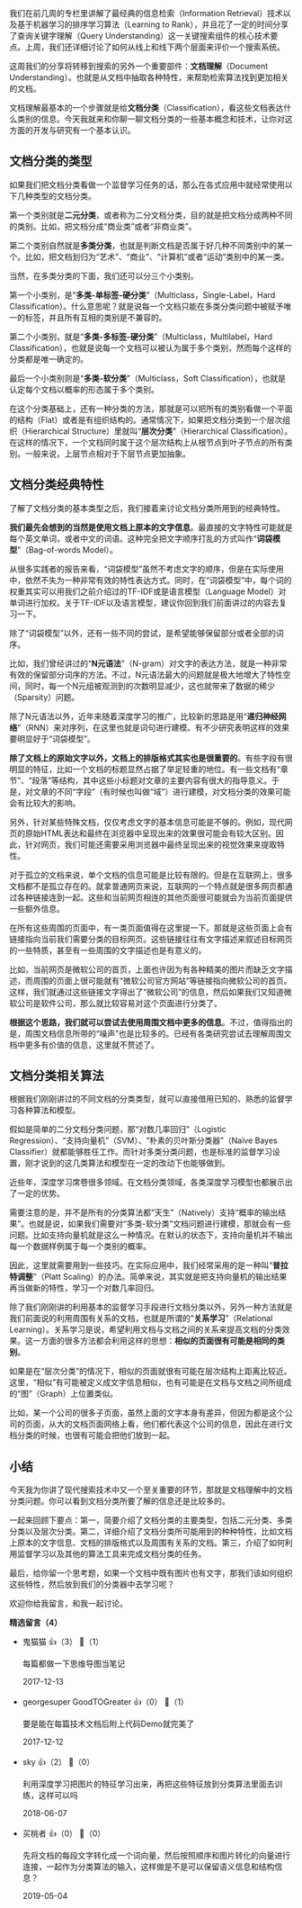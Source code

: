我们在前几周的专栏里讲解了最经典的信息检索（Information Retrieval）技术以及基于机器学习的排序学习算法（Learning to Rank），并且花了一定的时间分享了查询关键字理解（Query Understanding）这一关键搜索组件的核心技术要点。上周，我们还详细讨论了如何从线上和线下两个层面来评价一个搜索系统。

这周我们的分享将转移到搜索的另外一个重要部件：**文档理解**（Document Understanding）。也就是从文档中抽取各种特性，来帮助检索算法找到更加相关的文档。

文档理解最基本的一个步骤就是给**文档分类**（Classification），看这些文档表达什么类别的信息。今天我就来和你聊一聊文档分类的一些基本概念和技术，让你对这方面的开发与研究有一个基本认识。

## 文档分类的类型

如果我们把文档分类看做一个监督学习任务的话，那么在各式应用中就经常使用以下几种类型的文档分类。

第一个类别就是**二元分类**，或者称为二分文档分类，目的就是把文档分成两种不同的类别。比如，把文档分成“商业类”或者“非商业类”。

第二个类别自然就是**多类分类**，也就是判断文档是否属于好几种不同类别中的某一个。比如，把文档划归为“艺术”、“商业”、“计算机”或者“运动”类别中的某一类。

当然，在多类分类的下面，我们还可以分三个小类别。

第一个小类别，是“**多类-单标签-硬分类**”（Multiclass，Single-Label，Hard Classification）。什么意思呢？就是说每一个文档只能在多类分类问题中被赋予唯一的标签，并且所有互相的类别是不兼容的。

第二个小类别，就是“**多类-多标签-硬分类**”（Multiclass，Multilabel，Hard Classification），也就是说每一个文档可以被认为属于多个类别，然而每个这样的分类都是唯一确定的。

最后一个小类别则是“**多类-软分类**”（Multiclass，Soft Classification），也就是认定每个文档以概率的形态属于多个类别。

在这个分类基础上，还有一种分类的方法，那就是可以把所有的类别看做一个平面的结构（Flat）或者是有组织结构的。通常情况下，如果把文档分类到一个层次组织（Hierarchical Structure）里就叫“**层次分类**”（Hierarchical Classification）。在这样的情况下，一个文档同时属于这个层次结构上从根节点到叶子节点的所有类别。一般来说，上层节点相对于下层节点更加抽象。

## 文档分类经典特性

了解了文档分类的基本类型之后，我们接着来讨论文档分类所用到的经典特性。

**我们最先会想到的当然是使用文档上原本的文字信息**。最直接的文字特性可能就是每个英文单词，或者中文的词语。这种完全把文字顺序打乱的方式叫作“**词袋模型**”（Bag-of-words Model）。

从很多实践者的报告来看，“词袋模型”虽然不考虑文字的顺序，但是在实际使用中，依然不失为一种非常有效的特性表达方式。同时，在“词袋模型”中，每个词的权重其实可以用我们之前介绍过的TF-IDF或是语言模型（Language Model）对单词进行加权。关于TF-IDF以及语言模型，建议你回到我们前面讲过的内容去复习一下。

除了“词袋模型”以外，还有一些不同的尝试，是希望能够保留部分或者全部的词序。

比如，我们曾经讲过的“**N元语法**”（N-gram）对文字的表达方法，就是一种非常有效的保留部分词序的方法。不过，N元语法最大的问题就是极大地增大了特性空间，同时，每一个N元组被观测到的次数明显减少，这也就带来了数据的稀少（Sparsity）问题。

除了N元语法以外，近年来随着深度学习的推广，比较新的思路是用“**递归神经网络**”（RNN）来对序列，在这里也就是词句进行建模。有不少研究表明这样的效果要明显好于“词袋模型”。

**除了文档上的原始文字以外，文档上的排版格式其实也是很重要的**。有些字段有很明显的特征，比如一个文档的标题显然占据了举足轻重的地位。有一些文档有“章节”、“段落”等结构，其中这些小标题对文章的主要内容有很大的指导意义。于是，对文章的不同“字段”（有时候也叫做“域”）进行建模，对文档分类的效果可能会有比较大的影响。

另外，针对某些特殊文档，仅仅考虑文字的基本信息可能是不够的。例如，现代网页的原始HTML表达和最终在浏览器中呈现出来的效果很可能会有较大区别。因此，针对网页，我们可能还需要采用浏览器中最终呈现出来的视觉效果来提取特性。

对于孤立的文档来说，单个文档的信息可能是比较有限的。但是在互联网上，很多文档都不是孤立存在的。就拿普通网页来说，互联网的一个特点就是很多网页都通过各种链接连到一起。这些和当前网页相连的其他页面很可能就会为当前页面提供一些额外信息。

在所有这些周围的页面中，有一类页面值得在这里提一下。那就是这些页面上会有链接指向当前我们需要分类的目标网页。这些链接往往有文字描述来叙述目标网页的一些特质，甚至有一些周围的文字描述也是有意义的。

比如，当前网页是微软公司的首页，上面也许因为有各种精美的图片而缺乏文字描述，而周围的页面上很可能就有“微软公司官方网站”等链接指向微软公司的首页。这样，我们就通过这些链接文字得出了“微软公司”的信息，然后如果我们又知道微软公司是软件公司，那么就比较容易对这个页面进行分类了。

**根据这个思路，我们就可以尝试去使用周围文档中更多的信息**。不过，值得指出的是，周围文档信息所带的“噪声”也是比较多的。已经有各类研究尝试去理解周围文档中更多有价值的信息，这里就不赘述了。

## 文档分类相关算法

根据我们刚刚讲过的不同文档的分类类型，就可以直接借用已知的、熟悉的监督学习各种算法和模型。

假如是简单的二分文档分类问题，那“对数几率回归”（Logistic Regression）、“支持向量机”（SVM）、“朴素的贝叶斯分类器”（Naïve Bayes Classifier）就都能够胜任工作。而针对多类分类问题，也是标准的监督学习设置，刚才说到的这几类算法和模型在一定的改动下也能够做到。

近些年，深度学习席卷很多领域。在文档分类领域，各类深度学习模型也都展示出了一定的优势。

需要注意的是，并不是所有的分类算法都“天生”（Natively）支持“概率的输出结果”。也就是说，如果我们需要对“多类-软分类”文档问题进行建模，那就会有一些问题。比如支持向量机就是这么一种情况。在默认的状态下，支持向量机并不输出每一个数据样例属于每一个类别的概率。

因此，这里就需要用到一些技巧。在实际应用中，我们经常采用的是一种叫“**普拉特调整**”（Platt Scaling）的办法。简单来说，其实就是把支持向量机的输出结果再当做新的特性，学习一个对数几率回归。

除了我们刚刚讲的利用基本的监督学习手段进行文档分类以外，另外一种方法就是我们前面说的利用周围有关系的文档，也就是所谓的“**关系学习**”（Relational Learning）。关系学习是说，希望利用文档与文档之间的关系来提高文档的分类效果。这一方面的很多方法都会利用这样的思想：**相似的页面很有可能是相同的类别**。

如果是在“层次分类”的情况下，相似的页面就很有可能在层次结构上距离比较近。这里，“相似”有可能被定义成文字信息相似，也有可能是在文档与文档之间所组成的“图”（Graph）上位置类似。

比如，某一个公司的很多子页面，虽然上面的文字本身有差异，但因为都是这个公司的页面，从大的文档页面网络上看，他们都代表这个公司的信息，因此在进行文档分类的时候，也很有可能会把他们放到一起。

## 小结

今天我为你讲了现代搜索技术中又一个至关重要的环节，那就是文档理解中的文档分类问题。你可以看到文档分类所要了解的信息还是比较多的。

一起来回顾下要点：第一，简要介绍了文档分类的主要类型，包括二元分类、多类分类以及层次分类。第二，详细介绍了文档分类所可能用到的种种特性，比如文档上原本的文字信息、文档的排版格式以及周围有关系的文档。第三，介绍了如何利用监督学习以及其他的算法工具来完成文档分类的任务。

最后，给你留一个思考题，如果一个文档中既有图片也有文字，那我们该如何组织这些特性，然后放到我们的分类器中去学习呢？

欢迎你给我留言，和我一起讨论。
<div><strong>精选留言（4）</strong></div><ul>
<li><span>鬼猫猫</span> 👍（3） 💬（1）<p>每篇都做一下思维导图当笔记</p>2017-12-13</li><br/><li><span>georgesuper GoodTOGreater</span> 👍（0） 💬（1）<p>要是能在每篇技术文档后附上代码Demo就完美了</p>2017-12-12</li><br/><li><span>sky</span> 👍（2） 💬（0）<p>利用深度学习把图片的特征学习出来，再把这些特征放到分类算法里面去训练，这样可以吗</p>2018-06-07</li><br/><li><span>买桃者</span> 👍（0） 💬（0）<p>先将文档的每段文字转化成一个词向量，然后按照顺序和图片转化的向量进行连接，一起作为分类算法的输入，这样做是不是可以保留语义信息和结构信息？</p>2019-05-04</li><br/>
</ul>